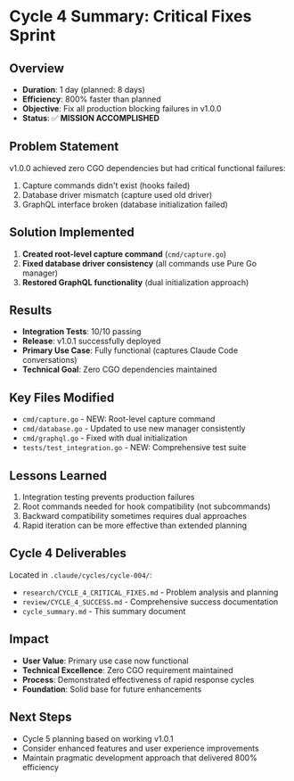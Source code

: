 # Cycle 4 Summary: Critical Fixes Sprint

## Overview
- **Duration**: 1 day (planned: 8 days)
- **Efficiency**: 800% faster than planned
- **Objective**: Fix all production blocking failures in v1.0.0
- **Status**: ✅ **MISSION ACCOMPLISHED**

## Problem Statement
v1.0.0 achieved zero CGO dependencies but had critical functional failures:
1. Capture commands didn't exist (hooks failed)
2. Database driver mismatch (capture used old driver)
3. GraphQL interface broken (database initialization failed)

## Solution Implemented
1. **Created root-level capture command** (`cmd/capture.go`)
2. **Fixed database driver consistency** (all commands use Pure Go manager)
3. **Restored GraphQL functionality** (dual initialization approach)

## Results
- **Integration Tests**: 10/10 passing
- **Release**: v1.0.1 successfully deployed
- **Primary Use Case**: Fully functional (captures Claude Code conversations)
- **Technical Goal**: Zero CGO dependencies maintained

## Key Files Modified
- `cmd/capture.go` - NEW: Root-level capture command
- `cmd/database.go` - Updated to use new manager consistently
- `cmd/graphql.go` - Fixed with dual initialization
- `tests/test_integration.go` - NEW: Comprehensive test suite

## Lessons Learned
1. Integration testing prevents production failures
2. Root commands needed for hook compatibility (not subcommands)
3. Backward compatibility sometimes requires dual approaches
4. Rapid iteration can be more effective than extended planning

## Cycle 4 Deliverables
Located in `.claude/cycles/cycle-004/`:
- `research/CYCLE_4_CRITICAL_FIXES.md` - Problem analysis and planning
- `review/CYCLE_4_SUCCESS.md` - Comprehensive success documentation
- `cycle_summary.md` - This summary document

## Impact
- **User Value**: Primary use case now functional
- **Technical Excellence**: Zero CGO requirement maintained
- **Process**: Demonstrated effectiveness of rapid response cycles
- **Foundation**: Solid base for future enhancements

## Next Steps
- Cycle 5 planning based on working v1.0.1
- Consider enhanced features and user experience improvements
- Maintain pragmatic development approach that delivered 800% efficiency